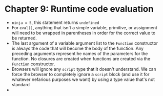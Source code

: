 # Chapter 9: Runtime code evaluation
* `ninja = 5`, this statement returns `undefined`
* For `eval()`, anything that isn't a simple variable, primitive, or assignment will need to be wrapped in parentheses in order for the correct value to be returned.
* The last argument of a variable argument list to the `Function` constructor is always the code that will become the body of the function. Any preceding arguments represent he names of the parameters for the function. No closures are created when functions are created via the `Function` constructor.
* Browsers will ignore any `script` type that it doesn't understand. We can force the browser to completely ignore a `script` block (and use it for whatever nefarious purposes we want) by using a type value that's not standard
* 
